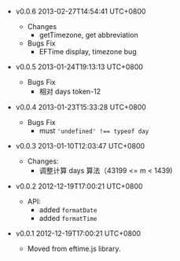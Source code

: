 * v0.0.6 2013-02-27T14:54:41 UTC+0800
  - Changes
    * getTimezone, get abbreviation
  - Bugs Fix
    * EFTime display, timezone bug

* v0.0.5 2013-01-24T19:13:13 UTC+0800
  * Bugs Fix
    * 相对 days token-12

* v0.0.4 2013-01-23T15:33:28 UTC+0800
  - Bugs Fix
    * must `'undefined' !== typeof day`

* v0.0.3 2013-01-10T12:03:47 UTC+0800
  - Changes:
    * 调整计算 days 算法（43199 <= m < 1439)

* v0.0.2 2012-12-19T17:00:21 UTC+0800
  - API:
    * added `formatDate`
    * added `formatTime`

* v0.0.1 2012-12-19T17:00:21 UTC+0800
  - Moved from eftime.js library.
